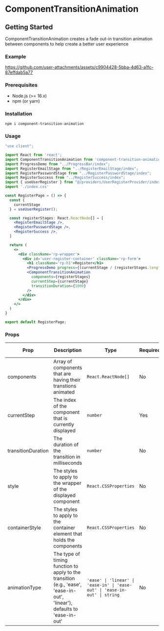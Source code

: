 # ComponentTransitionAnimation

## Getting Started
ComponentTransitionAnimation creates a fade out-in transition animation between components to help create a better user experience

### Example
https://github.com/user-attachments/assets/c9904428-5bba-4d63-a1fc-87effdab5a77


### Prerequisites
- Node.js (>= 16.x)
- npm (or yarn)

### Installation
```shell
npm i component-transition-animation
```

### Usage
```jsx
"use client";

import React from 'react';
import ComponentTransitionAnimation from 'component-transition-animation';
import ProgressDemo from "../ProgressBar/index";
import RegisterEmailStage from "../RegisterEmailStage/index";
import RegisterPasswordStage from "../RegisterPasswordStage/index";
import RegisterSuccess from "../RegisterSuccess/index";
import { useUserRegister } from "@/providers/UserRegisterProvider/index";
import './index.css'

const RegisterPage = () => {
  const {
    currentStage
  } = useUserRegister();

  const registerStages: React.ReactNode[] = [
    <RegisterEmailStage />,
    <RegisterPasswordStage />,
    <RegisterSuccess />,
  ]

  return (
    <>
      <div className='rp-wrapper'>
        <div id='user-register-container' className='rp-form'>
          <h1 className='rp-h1'>Register</h1>
          <ProgressDemo progress={(currentStage / (registerStages.length - 1)) * 100} />
          <ComponentTransitionAnimation
            components={registerStages}
            currentStep={currentStage}
            transitionDuration={1000}
          />
        </div>
      </div>
    </>
  )
}

export default RegisterPage;
```

### Props
| Prop              | Description | Type                                                                 | Required | Defaults to |
|-------------------|----|----------------------------------------------------------------------|----------|-------------|
| components        | Array of components that are having their transtions animated | `React.ReactNode[]`                                                 | No       | `[]`        |
| currentStep       | The index of the component that is currently displayed | `number`                                                            | Yes      | -           |
| transitionDuration| The duration of the transition in milliseconds | `number`                                                            | No       | `1000`       |
| style             | The styles to apply to the wrapper of the displayed component | `React.CSSProperties`                                               | No       | `{}`        |
| containerStyle    | The styles to apply to the container element that holds the components | `React.CSSProperties`                                               | No       | `{}`        |
| animationType     | The type of timing function to apply to the transition (e.g., 'ease', 'ease-in-out', 'linear'), defaults to 'ease-in-out' | `'ease' \| 'linear' \| 'ease-in' \| 'ease-out' \| 'ease-in-out' \| string` | No       | `'ease-in-out'`    |

